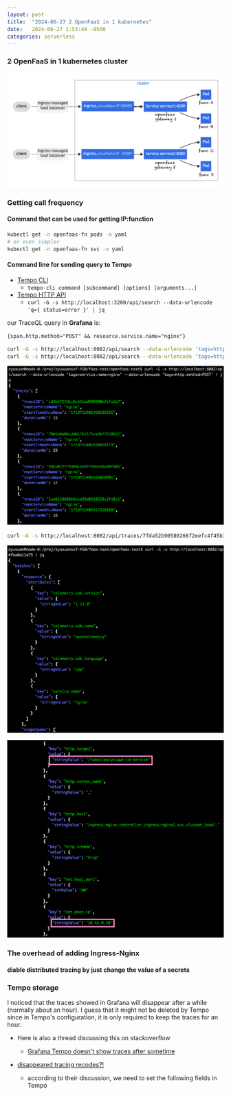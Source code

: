 ```yaml
---
layout: post
title:  "2024-06-27 2 OpenFaaS in 1 kubernetes"
date:   2024-06-27 1:53:49 -0500
categories: serverless
---
```


### 2 OpenFaaS in 1 kubernetes cluster

![d5](/assets/2024-06-21/d5.png)

### Getting call frequency
#### Command that can be used for getting IP:function 

```bash
kubectl get -n openfaas-fn pods -o yaml
# or even simpler
kubectl get -n openfaas-fn svc -o yaml
```

#### Command line for sending query to Tempo

- [Tempo CLI](https://grafana.com/docs/tempo/latest/operations/tempo_cli/)
  +	`tempo-cli command [subcommand] [options] [arguments...]`
- [Tempo HTTP API](https://grafana.com/docs/tempo/latest/api_docs/#example-of-traceql-search)
  + `curl -G -s http://localhost:3200/api/search --data-urlencode 'q={ status=error }' | jq`


our TraceQL query in <strong>Grafana</strong> is:

```
{span.http.method="POST" && resource.service.name="nginx"}
```

```bash
curl -G -s http://localhost:8082/api/search --data-urlencode 'tags=http.method=POST' --data-urlencode 'tags=service.name=nginx' | jq
curl -G -s http://localhost:8082/api/search --data-urlencode 'tags=http.method=POST' | jq
```

![s1](/assets/2024-06-27/s1.png)

```bash
curl -G -s http://localhost:8082/api/traces/7fda52b90580266f2eefc4f45b38a120 | jq
```

![s2](/assets/2024-06-27/s2.png)

![s3](/assets/2024-06-27/s3.png)

### The overhead of adding Ingress-Nginx


#### diable distributed tracing by just change the value of a secrets


### Tempo storage

I noticed that the traces showed in Grafana  will disappear after a while (normally about an hour). I guess that it might not be deleted by Tempo since in Tempo's configuration, it is only required to keep the traces for an hour. 

- Here is also a thread discussing this on stackoverflow
  + [Grafana Tempo doesn't show traces after sometime](https://stackoverflow.com/questions/77282841/grafana-tempo-doesnt-show-traces-after-sometime) 

- [disappeared tracing recodes?!](https://community.grafana.com/t/traces-diappearing-after-about-an-hour-i-have-no-clue-why/68690/6)
	+ according to their discussion, we need to set the following fields in Tempo 




